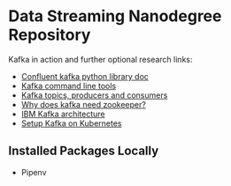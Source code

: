 # Data Streaming Nanodegree Repository

Kafka in action and further optional research links:

- [Confluent kafka python library doc](https://docs.confluent.io/current/clients/confluent-kafka-python/)
- [Kafka command line tools](https://github.com/apache/kafka/tree/trunk/bin)
- [Kafka topics, producers and consumers](https://kafka.apache.org/documentation/#intro_topics)
- [Why does kafka need zookeeper?](https://www.cloudkarafka.com/blog/2018-07-04-cloudkarafka_what_is_zookeeper.html)
- [IBM Kafka architecture](https://ibm-cloud-architecture.github.io/refarch-eda/technology/kafka-overview/)
- [Setup Kafka on Kubernetes](https://phoenixnap.com/kb/kafka-on-kubernetes)

## Installed Packages Locally

- Pipenv
